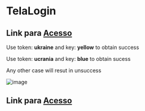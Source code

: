 # TelaLogin
## Link para [Acesso](https://athena272.github.io/tela-login/)
 
Use token: **ukraine** and key: **yellow** to obtain success

Use token: **ucrania** and key: **blue** to obtain sucess

Any other case will resut in unsuccess

![image](https://user-images.githubusercontent.com/58920070/158917096-a52eeb45-8744-407b-838a-35f40387da28.png)

## Link para [Acesso](https://athena272.github.io/tela-login/)


